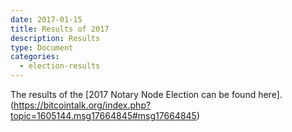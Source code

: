 ```yaml
---
date: 2017-01-15
title: Results of 2017
description: Results
type: Document
categories:
  - election-results
---
```

The results of the [2017 Notary Node Election can be found here]. (https://bitcointalk.org/index.php?topic=1605144.msg17664845#msg17664845)
